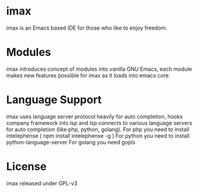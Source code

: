 # imax

imax is an Emacs based IDE for those who like to enjoy freedom.

# Modules
imax introduces concept of modules into vanilla GNU Emacs, each module makes new features possible for imax as it loads into emacs core.

# Language Support 
imax uses language server protocol heavily for auto completion, hooks company framework into lsp and lsp connects to various language servers for auto completion (like php, python, golang).
For php you need to install intelephense ( npm install intelephense -g )
For python you need to install python-language-server
For golang you need gopls

# License
imax released under GPL-v3
